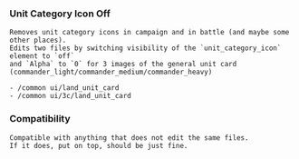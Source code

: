 
### Unit Category Icon Off
    Removes unit category icons in campaign and in battle (and maybe some other places).
    Edits two files by switching visibility of the `unit_category_icon` element to `off` 
    and `Alpha` to `0` for 3 images of the general unit card (commander_light/commander_medium/commander_heavy)

    - /common ui/land_unit_card
    - /common ui/3c/land_unit_card

### Compatibility
    Compatible with anything that does not edit the same files.
    If it does, put on top, should be just fine.
